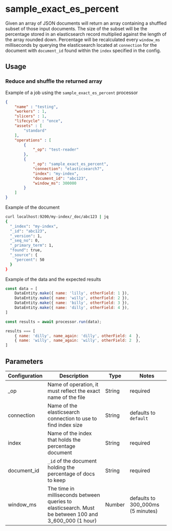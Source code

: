 # sample_exact_es_percent

Given an array of JSON documents will return an array containing a shuffled subset of those input documents. The size of the subset will be the percentage stored in an elasticsearch record multiplied against the length of the array rounded down. Percentage will be recalculated every `window_ms` milliseconds by querying the elasticsearch located at `connection` for the document with `document_id` found within the `index` specified in the config.

## Usage

### Reduce and shuffle the returned array

Example of a job using the `sample_exact_es_percent` processor

```json
{
    "name" : "testing",
    "workers" : 1,
    "slicers" : 1,
    "lifecycle" : "once",
    "assets" : [
        "standard"
    ],
    "operations" : [
        {
            "_op": "test-reader"
        },
        {
            "_op": "sample_exact_es_percent",
            "connection": "elasticsearch7",
            "index": "my-index",
            "document_id": "abc123",
            "window_ms": 300000
        }
    ]
}

```

Example of the document

```sh
curl localhost:9200/my-index/_doc/abc123 | jq
{
  "_index": "my-index",
  "_id": "abc123",
  "_version": 1,
  "_seq_no": 0,
  "_primary_term": 1,
  "found": true,
  "_source": {
    "percent": 50
  }
}
```

Example of the data and the expected results

```javascript
const data = [
    DataEntity.make({ name: 'lilly', otherField: 1 }),
    DataEntity.make({ name: 'willy', otherField: 2 }),
    DataEntity.make({ name: 'billy', otherField: 3 }),
    DataEntity.make({ name: 'dilly', otherField: 4 }),
]

const results = await processor.run(data);

results === [
    { name: 'dilly', name_again: 'dilly', otherField: 4  },
    { name: 'willy', name_again: 'willy', otherField: 2  },
]
```

## Parameters

| Configuration | Description                                                   | Type   | Notes                        |
| ------------- | ------------------------------------------------------------- | ------ | ---------------------------- |
| _op           | Name of operation, it must reflect the exact name of the file | String | required |
| connection    | Name of the elasticsearch connection to use to find index size | String | defaults to `default` |
| index         | Name of the index that holds the percentage document | String | required |
| document_id   | `_id` of the document holding the percentage of docs to keep | String | required |
| window_ms     | The time in milliseconds between queries to elasticsearch. Must be between 100 and 3_600_000 (1 hour) | Number | defaults to 300_000ms (5 minutes) | 

